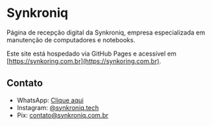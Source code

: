 # Synkroniq

Página de recepção digital da Synkroniq, empresa especializada em manutenção de computadores e notebooks.

Este site está hospedado via GitHub Pages e acessível em [https://synkoring.com.br](https://synkoring.com.br).

## Contato

- WhatsApp: [Clique aqui](https://wa.me/+5544997648490)
- Instagram: [@synkroniq.tech](https://instagram.com/synkroniq.tech)
- Pix: contato@synkroniq.com.br
